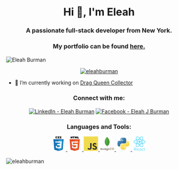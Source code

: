 <h1 align="center">Hi 👋, I'm Eleah</h1>
<h3 align="center">A passionate full-stack developer from New York.</h3>
<h3 align="center">My portfolio can be found <a href="https://eleahburmanportfolio.fly.dev/">here.</a></h3>

<img align="center" src="https://ibb.co/zFVVkMf" alt="Eleah Burman">

<p align="center"> <a href="https://github.com/ryo-ma/github-profile-trophy"><img src="https://github-profile-trophy.vercel.app/?username=eleahburman" alt="eleahburman" /></a> </p>

- 🔭 I’m currently working on [Drag Queen Collector](https://github.com/EleahBurman/drag-queen-collector)

<h3 align="center">Connect with me:</h3>
<p align="center">
<a href="https://linkedin.com/in/eleahburman" target="blank"><img align="center" src="https://raw.githubusercontent.com/rahuldkjain/github-profile-readme-generator/master/src/images/icons/Social/linked-in-alt.svg" alt="LinkedIn - Eleah Burman" height="30" width="40" /></a>
<a href="https://fb.com/eleahjburman" target="blank"><img align="center" src="https://raw.githubusercontent.com/rahuldkjain/github-profile-readme-generator/master/src/images/icons/Social/facebook.svg" alt="Facebook - Eleah J Burman" height="30" width="40" /></a>
</p>

<h3 align="center">Languages and Tools:</h3>
<p align="center"> <a href="https://www.w3schools.com/css/" target="_blank" rel="noreferrer"> <img src="https://raw.githubusercontent.com/devicons/devicon/master/icons/css3/css3-original-wordmark.svg" alt="css3" width="40" height="40"/> </a><a href="https://www.w3.org/html/" target="_blank" rel="noreferrer"> <img src="https://raw.githubusercontent.com/devicons/devicon/master/icons/html5/html5-original-wordmark.svg" alt="html5" width="40" height="40"/> </a> <a href="https://developer.mozilla.org/en-US/docs/Web/JavaScript" target="_blank" rel="noreferrer"> <img src="https://raw.githubusercontent.com/devicons/devicon/master/icons/javascript/javascript-original.svg" alt="javascript" width="40" height="40"/> </a> <a href="https://www.mongodb.com/" target="_blank" rel="noreferrer"> <img src="https://raw.githubusercontent.com/devicons/devicon/master/icons/mongodb/mongodb-original-wordmark.svg" alt="mongodb" width="40" height="40"/> </a> <a href="https://www.python.org" target="_blank" rel="noreferrer"> <img src="https://raw.githubusercontent.com/devicons/devicon/master/icons/python/python-original.svg" alt="python" width="40" height="40"/> </a> <a href="https://reactjs.org/" target="_blank" rel="noreferrer"> <img src="https://raw.githubusercontent.com/devicons/devicon/master/icons/react/react-original-wordmark.svg" alt="react" width="40" height="40"/> </a> </p>

<p><img align="center" src="https://github-readme-streak-stats.herokuapp.com/?user=eleahburman&" alt="eleahburman" /></p>
